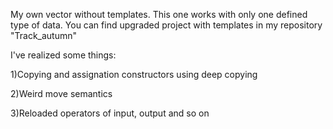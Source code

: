 My own vector without templates. This one works with only one defined type of data.
You can find upgraded project with templates in my repository "Track_autumn" 

I've realized some things:

1)Copying and assignation constructors using deep copying

2)Weird move semantics

3)Reloaded operators of input, output and so on
